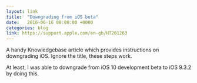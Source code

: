 ```yaml
---
layout: link
title:  "Downgrading from iOS beta"
date:   2016-06-16 00:00:00 +0000
categories: blog
link: https://support.apple.com/en-gb/HT201263
---
```


A handy Knowledgebase article which provides instructions on downgrading iOS. Ignore the title, these steps work.

At least, I was able to downgrade from iOS 10 development beta to iOS 9.3.2 by doing this. 
